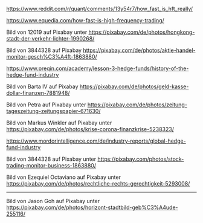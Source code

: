 https://www.reddit.com/r/quant/comments/13y54r7/how_fast_is_hft_really/

https://www.equedia.com/how-fast-is-high-frequency-trading/

Bild von 12019 auf Pixabay unter
https://pixabay.com/de/photos/hongkong-stadt-der-verkehr-lichter-1990268/

Bild von 3844328 auf Pixabay https://pixabay.com/de/photos/aktie-handel-monitor-gesch%C3%A4ft-1863880/

https://www.preqin.com/academy/lesson-3-hedge-funds/history-of-the-hedge-fund-industry

Bild von Barta IV auf Pixabay https://pixabay.com/de/photos/geld-kasse-dollar-finanzen-7881948/

Bild von Petra auf Pixabay unter https://pixabay.com/de/photos/zeitung-tageszeitung-zeitungspapier-671630/

Bild von Markus Winkler auf Pixabay
unter
https://pixabay.com/de/photos/krise-corona-finanzkrise-5238323/

https://www.mordorintelligence.com/de/industry-reports/global-hedge-fund-industry

Bild von 3844328 auf Pixabay unter
https://pixabay.com/photos/stock-trading-monitor-business-1863880/

Bild von Ezequiel Octaviano auf Pixabay unter
https://pixabay.com/de/photos/rechtliche-rechts-gerechtigkeit-5293008/

---

Bild von Jason Goh auf Pixabay unter https://pixabay.com/de/photos/horizont-stadtbild-geb%C3%A4ude-255116/

